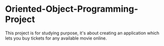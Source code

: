 # Oriented-Object-Programming-Project
This project is for studying purpose, it's about creating an application which lets you buy tickets for any available movie online.

